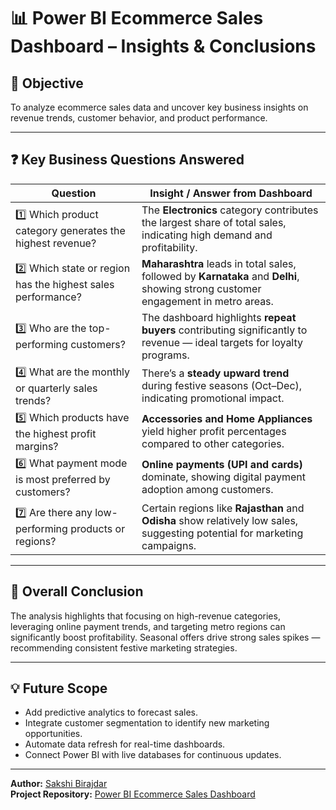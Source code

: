 # 📊 Power BI Ecommerce Sales Dashboard – Insights & Conclusions

## 🧩 Objective  
To analyze ecommerce sales data and uncover key business insights on revenue trends, customer behavior, and product performance.

---

## ❓ Key Business Questions Answered

| **Question** | **Insight / Answer from Dashboard** |
|---------------|-------------------------------------|
| 1️⃣ Which product category generates the highest revenue? | The **Electronics** category contributes the largest share of total sales, indicating high demand and profitability. |
| 2️⃣ Which state or region has the highest sales performance? | **Maharashtra** leads in total sales, followed by **Karnataka** and **Delhi**, showing strong customer engagement in metro areas. |
| 3️⃣ Who are the top-performing customers? | The dashboard highlights **repeat buyers** contributing significantly to revenue — ideal targets for loyalty programs. |
| 4️⃣ What are the monthly or quarterly sales trends? | There’s a **steady upward trend** during festive seasons (Oct–Dec), indicating promotional impact. |
| 5️⃣ Which products have the highest profit margins? | **Accessories and Home Appliances** yield higher profit percentages compared to other categories. |
| 6️⃣ What payment mode is most preferred by customers? | **Online payments (UPI and cards)** dominate, showing digital payment adoption among customers. |
| 7️⃣ Are there any low-performing products or regions? | Certain regions like **Rajasthan** and **Odisha** show relatively low sales, suggesting potential for marketing campaigns. |

---

## 🧠 Overall Conclusion  
The analysis highlights that focusing on high-revenue categories, leveraging online payment trends, and targeting metro regions can significantly boost profitability. Seasonal offers drive strong sales spikes — recommending consistent festive marketing strategies.

---

## 💡 Future Scope  
- Add predictive analytics to forecast sales.  
- Integrate customer segmentation to identify new marketing opportunities.  
- Automate data refresh for real-time dashboards.  
- Connect Power BI with live databases for continuous updates.

---

**Author:** [Sakshi Birajdar](https://www.linkedin.com/in/sakshibirajdar09)  
**Project Repository:** [Power BI Ecommerce Sales Dashboard](https://github.com/sakshibirajdar09/Power-BI-Ecommerce-Sales-Dashboard)
